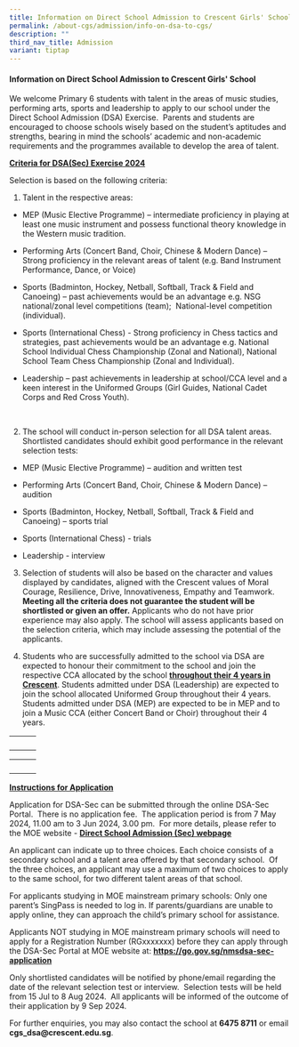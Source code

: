 ```yaml
---
title: Information on Direct School Admission to Crescent Girls' School
permalink: /about-cgs/admission/info-on-dsa-to-cgs/
description: ""
third_nav_title: Admission
variant: tiptap
---
```

<h4><strong>Information on Direct School Admission to Crescent Girls' School</strong></h4>
<p></p>
<p>We welcome Primary 6 students with talent in the areas of music studies,
performing arts, sports and leadership to apply to our school under the
Direct School Admission (DSA) Exercise.&nbsp; Parents and students are
encouraged to choose schools wisely based on the student’s aptitudes and
strengths, bearing in mind the schools’ academic and non-academic requirements
and the programmes available to develop the area of talent.</p>
<p></p>
<p><strong><u>Criteria for DSA(Sec) Exercise 2024</u></strong>
</p>
<p>Selection is based on the following criteria:</p>
<ol data-tight="true" class="tight">
<li>
<p>Talent in the respective areas:&nbsp;</p>
</li>
</ol>
<ul data-tight="true" class="tight">
<li>
<p>MEP (Music Elective Programme) – intermediate proficiency in playing at
least one music instrument and possess functional theory knowledge in the
Western music tradition.</p>
</li>
<li>
<p>Performing Arts (Concert Band, Choir, Chinese &amp; Modern Dance) –Strong
proficiency in the relevant areas of talent (e.g. Band Instrument Performance,
Dance, or Voice)</p>
</li>
<li>
<p>Sports (Badminton, Hockey, Netball, Softball, Track &amp; Field and Canoeing)
– past achievements would be an advantage e.g. NSG national/zonal level
competitions (team); &nbsp;National-level competition (individual). &nbsp;</p>
</li>
<li>
<p>Sports (International Chess) - Strong proficiency in Chess tactics and
strategies, past achievements would be an advantage e.g. National School
Individual Chess Championship (Zonal and National), National School Team
Chess Championship (Zonal and Individual).</p>
</li>
<li>
<p>Leadership – past achievements in leadership at school/CCA level and a
keen interest in the Uniformed Groups (Girl Guides, National Cadet Corps
and Red Cross Youth).</p>
</li>
</ul>
<p>&nbsp;</p>
<ol start="2" data-tight="true" class="tight">
<li>
<p>The school will conduct in-person selection for all DSA talent areas.&nbsp;
Shortlisted candidates should exhibit good performance in the relevant
selection tests:</p>
</li>
</ol>
<ul data-tight="true" class="tight">
<li>
<p>MEP (Music Elective Programme) – audition and written test</p>
</li>
<li>
<p>Performing Arts (Concert Band, Choir, Chinese &amp; Modern Dance) – audition</p>
</li>
<li>
<p>Sports (Badminton, Hockey, Netball, Softball, Track &amp; Field and Canoeing)
– sports trial</p>
</li>
<li>
<p>Sports (International Chess) - trials</p>
</li>
<li>
<p>Leadership - interview</p>
</li>
</ul>
<p></p>
<ol start="3" data-tight="true" class="tight">
<li>
<p>Selection of students will also be based on the character and values displayed
by candidates, aligned with the Crescent values of Moral Courage, Resilience,
Drive, Innovativeness, Empathy and Teamwork. <strong>Meeting all the criteria does not guarantee the student will be shortlisted or given an offer.</strong> Applicants
who do not have prior experience may also apply. The school will assess
applicants based on the selection criteria, which may include assessing
the potential of the applicants.&nbsp;</p>
</li>
</ol>
<p></p>
<ol start="4" data-tight="true" class="tight">
<li>
<p>Students who are successfully admitted to the school via DSA are expected
to honour their commitment to the school and join the respective CCA allocated
by the school <strong><u>throughout their 4 years in Crescent</u></strong>.
Students admitted under DSA (Leadership) are expected to join the school
allocated Uniformed Group throughout their 4 years. Students admitted under
DSA (MEP) are expected to be in MEP and to join a Music CCA (either Concert
Band or Choir) throughout their 4 years.</p>
</li>
</ol>
<p></p>
<table style="minWidth: 75px">
<colgroup>
<col>
<col>
<col>
</colgroup>
<tbody>
<tr>
<th rowspan="1" colspan="1">
<p></p>
</th>
<th rowspan="1" colspan="1">
<p></p>
</th>
<th rowspan="1" colspan="1">
<p></p>
</th>
</tr>
</tbody>
</table>
<table style="minWidth: 75px">
<colgroup>
<col>
<col>
<col>
</colgroup>
<tbody>
<tr>
<th rowspan="1" colspan="1">
<p></p>
</th>
<th rowspan="1" colspan="1">
<p></p>
</th>
<th rowspan="1" colspan="1">
<p></p>
</th>
</tr>
</tbody>
</table>
<p></p>
<p><strong><u>Instructions for Application</u></strong>
</p>
<p>Application for DSA-Sec can be submitted through the online DSA-Sec Portal.&nbsp;
There is no application fee.&nbsp; The application period is from 7 May
2024, 11.00 am to 3 Jun 2024, 3.00 pm.&nbsp; For more details, please refer
to the MOE website - <strong><a href="https://www.moe.gov.sg/secondary/dsa" rel="noopener noreferrer nofollow" target="_blank">Direct School Admission (Sec) webpage</a></strong>
</p>
<p>An applicant can indicate up to three choices. Each choice consists of
a secondary school and a talent area offered by that secondary school.&nbsp;
Of the three choices, an applicant may use a maximum of two choices to
apply to the same school, for two different talent areas of that school.</p>
<p>For applicants studying in MOE mainstream primary schools: Only one parent’s
SingPass is needed to log in. If parents/guardians are unable to apply
online, they can approach the child’s primary school for assistance.</p>
<p></p>
<p>Applicants NOT studying in MOE mainstream primary schools will need to
apply for a Registration Number (RGxxxxxxx) before they can apply through
the DSA-Sec Portal at MOE website at: <strong><a href="https://go.gov.sg/nmsdsa-sec-application" rel="noopener noreferrer nofollow" target="_blank">https://go.gov.sg/nmsdsa-sec-application</a></strong>
</p>
<p></p>
<p>Only shortlisted candidates will be notified by phone/email regarding
the date of the relevant selection test or interview.&nbsp; Selection tests
will be held from 15 Jul to 8 Aug 2024.&nbsp; All applicants will be informed
of the outcome of their application by 9 Sep 2024.</p>
<p></p>
<p>For further enquiries, you may also contact the school at <strong>6475 8711</strong> or
email <strong><a rel="noopener noreferrer nofollow" target="_blank">cgs_dsa@crescent.edu.sg</a></strong>.&nbsp;</p>
<p>&nbsp;</p>